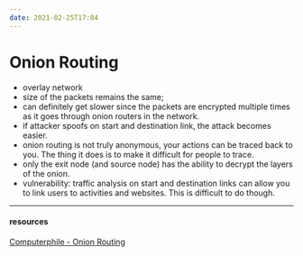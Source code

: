 ```yaml
---
date: 2021-02-25T17:04
---
```


# Onion Routing

- overlay network
- size of the packets remains the same; 
- can definitely get slower since the packets are encrypted multiple times as it goes through onion routers in the network.
- if attacker spoofs on start and destination link, the attack becomes easier.
- onion routing is not truly anonymous, your actions can be traced back to you. The thing it does is to make it difficult for people to trace.
- only the exit node (and source node) has the ability to decrypt the layers of the onion.
- vulnerability: traffic analysis on start and destination links can allow you to link users to activities and websites. This is difficult to do though.



---
#### resources
[Computerphile - Onion Routing](https://www.youtube.com/watch?v=QRYzre4bf7Ihttps%3A%2F%2Fwww.youtube.com%2Fwatc)
